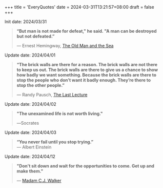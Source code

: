 +++
title = 'EveryQuotes'
date = 2024-03-31T13:21:57+08:00
draft = false
+++

Init date: 2024/03/31

> **“But man is not made for defeat," he said. "A man can be destroyed but not defeated.”**  
> 
> ― Ernest Hemingway, [The Old Man and the Sea](https://www.goodreads.com/work/quotes/69741)

Update date: 2024/04/01

> **“The brick walls are there for a reason. The brick walls are not there to keep us out. The brick walls are there to give us a chance to show how badly we want something. Because the brick walls are there to stop the people who don’t want it badly enough. They’re there to stop the other people.”**  
> 
> ― Randy Pausch, [The Last Lecture](https://www.goodreads.com/work/quotes/3364076)

Update date: 2024/04/02  

> **"The unexamined life is not worth living."**
> 
> ―Socrates

Update date: 2024/04/03

> **“You never fail until you stop trying.”**  
> ― Albert Einstein

Update date: 2024/04/12

> **"Don't sit down and wait for the opportunities to come. Get up and make them."**   
> 
> — [Madam C.J. Walker](https://nmaahc.si.edu/explore/stories/annie-malone-and-madam-cj-walker-pioneers-african-american-beauty-industry)
